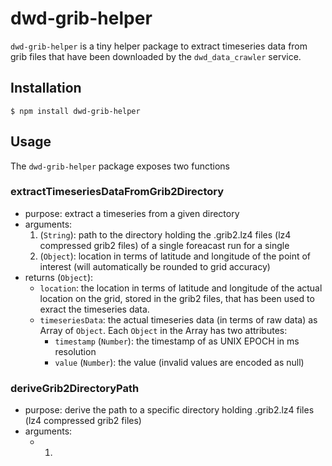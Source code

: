 # dwd-grib-helper
`dwd-grib-helper` is a tiny helper package to extract timeseries data from grib files that have been downloaded by the `dwd_data_crawler` service.

## Installation
```
$ npm install dwd-grib-helper
```

## Usage
The `dwd-grib-helper` package exposes two functions


### extractTimeseriesDataFromGrib2Directory
* purpose: extract a timeseries from a given directory
* arguments:
  1. (`String`): path to the directory holding the .grib2.lz4 files (lz4 compressed grib2 files) of a single foreacast run for a single 
  2. (`Object`): location in terms of latitude and longitude of the point of interest (will automatically be rounded to grid accuracy)
* returns (`Object`):
  * `location`: the location in terms of latitude and longitude of the actual location on the grid, stored in the grib2 files, that has been used to exract the timeseries data.
  * `timeseriesData`: the actual timeseries data (in terms of raw data) as Array of `Object`. Each `Object` in the Array has two attributes:
    * `timestamp` (`Number`): the timestamp of as UNIX EPOCH in ms resolution
    * `value` (`Number`): the value (invalid values are encoded as null)

### deriveGrib2DirectoryPath
* purpose: derive the path to a specific directory holding .grib2.lz4 files (lz4 compressed grib2 files)
* arguments:
  * 1. 